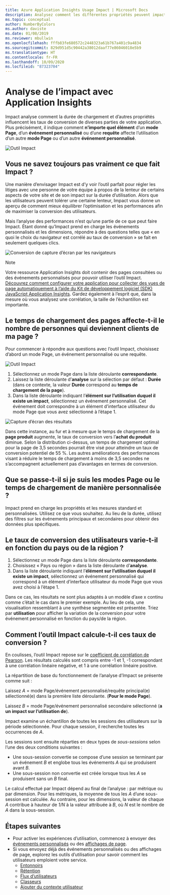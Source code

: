 ```yaml
---
title: Azure Application Insights Usage Impact | Microsoft Docs
description: Analysez comment les différentes propriétés peuvent impacter les taux de conversion de certaines parties de vos applications.
ms.topic: conceptual
author: NumberByColors
ms.author: daviste
ms.date: 01/08/2019
ms.reviewer: mbullwin
ms.openlocfilehash: fffb83fe680572c2448323a61b767a401c9a4834
ms.sourcegitcommit: 829d951d5c90442a38012daaf77e86046018e5b9
ms.translationtype: HT
ms.contentlocale: fr-FR
ms.lasthandoff: 10/09/2020
ms.locfileid: "87323704"
---
```

# <a name="impact-analysis-with-application-insights"></a>Analyse de l’impact avec Application Insights

Impact analyse comment la durée de chargement et d’autres propriétés influencent les taux de conversion de diverses parties de votre application. Plus précisément, il indique comment **n’importe quel élément** d’un **mode Page**, d’un **événement personnalisé** ou d’une **requête** affecte l’utilisation d’un autre **mode Page** ou d’un autre **événement personnalisé**. 

![Outil Impact](./media/usage-impact/0001-impact.png)

## <a name="still-not-sure-what-impact-does"></a>Vous ne savez toujours pas vraiment ce que fait Impact ?

Une manière d’envisager Impact est d’y voir l’outil parfait pour régler les litiges avec une personne de votre équipe à propos de la lenteur de certains aspects de votre site et de son impact sur la durée d’utilisation. Alors que les utilisateurs peuvent tolérer une certaine lenteur, Impact vous donne un aperçu de comment mieux équilibrer l’optimisation et les performances afin de maximiser la conversion des utilisateurs.

Mais l’analyse des performances n’est qu’une partie de ce que peut faire Impact. Étant donné qu’Impact prend en charge les événements personnalisés et les dimensions, répondre à des questions telles que « en quoi le choix du navigateur est corrélé au taux de conversion » se fait en seulement quelques clics.

![Conversion de capture d’écran par les navigateurs](./media/usage-impact/0004-browsers.png)

> [!NOTE]
> Votre ressource Application Insights doit contenir des pages consultées ou des événements personnalisés pour pouvoir utiliser l’outil Impact. [Découvrez comment configurer votre application pour collecter des vues de page automatiquement à l’aide du Kit de développement logiciel (SDK) JavaScript Application Insights](./javascript.md). Gardez également à l’esprit que, dans la mesure où vous analysez une corrélation, la taille de l’échantillon est importante.
>
>

## <a name="is-page-load-time-impacting-how-many-people-convert-on-my-page"></a>Le temps de chargement des pages affecte-t-il le nombre de personnes qui deviennent clients de ma page ?

Pour commencer à répondre aux questions avec l’outil Impact, choisissez d’abord un mode Page, un événement personnalisé ou une requête.

![Outil Impact](./media/usage-impact/0002-dropdown.png)

1. Sélectionnez un mode Page dans la liste déroulante **correspondante**.
2. Laissez la liste déroulante d’**analyse** sur la sélection par défaut : **Durée** (dans ce contexte, la valeur **Durée** correspond au **temps de chargement de la page**).
3. Dans la liste déroulante indiquant l’**élément sur l’utilisation duquel il existe un impact**, sélectionnez un événement personnalisé. Cet événement doit correspondre à un élément d’interface utilisateur du mode Page que vous avez sélectionné à l’étape 1.

![Capture d’écran des résultats](./media/usage-impact/0003-results.png)

Dans cette instance, au fur et à mesure que le temps de chargement de la **page produit** augmente, le taux de conversion vers l’**achat du produit** diminue. Selon la distribution ci-dessus, un temps de chargement optimal pour la page de 3,5 secondes pourrait être visé pour atteindre un taux de conversion potentiel de 55 %. Les autres améliorations des performances visant à réduire le temps de chargement à moins de 3,5 secondes ne s’accompagnent actuellement pas d’avantages en termes de conversion.

## <a name="what-if-im-tracking-page-views-or-load-times-in-custom-ways"></a>Que se passe-t-il si je suis les modes Page ou le temps de chargement de manière personnalisée ?

Impact prend en charge les propriétés et les mesures standard et personnalisées. Utilisez ce que vous souhaitez. Au lieu de la durée, utilisez des filtres sur les événements principaux et secondaires pour obtenir des données plus spécifiques.

## <a name="do-users-from-different-countries-or-regions-convert-at-different-rates"></a>Le taux de conversion des utilisateurs varie-t-il en fonction du pays ou de la région ?

1. Sélectionnez un mode Page dans la liste déroulante **correspondante**.
2. Choisissez « Pays ou région » dans la liste déroulante d’**analyse**.
3. Dans la liste déroulante indiquant l’**élément sur l’utilisation duquel il existe un impact**, sélectionnez un événement personnalisé qui correspond à un élément d’interface utilisateur du mode Page que vous avez choisi à l’étape 1.

Dans ce cas, les résultats ne sont plus adaptés à un modèle d’axe x continu comme c’était le cas dans le premier exemple. Au lieu de cela, une visualisation ressemblant à une synthèse segmentée est présentée. Triez par **utilisation** pour afficher la variation de la conversion pour votre événement personnalisé en fonction du pays/de la région.


## <a name="how-does-the-impact-tool-calculate-these-conversion-rates"></a>Comment l’outil Impact calcule-t-il ces taux de conversion ?

En coulisses, l’outil Impact repose sur le [coefficient de corrélation de Pearson](https://en.wikipedia.org/wiki/Pearson_correlation_coefficient). Les résultats calculés sont compris entre -1 et 1, -1 correspondant à une corrélation linéaire négative, et 1 à une corrélation linéaire positive.

La répartition de base du fonctionnement de l’analyse d’Impact se présente comme suit :

Laissez _A_ = mode Page/événement personnalisé/requête principal(e) sélectionné(e) dans la première liste déroulante. (**Pour le mode Page**).

Laissez _B_ = mode Page/événement personnalisé secondaire sélectionné (**a un impact sur l’utilisation de**).

Impact examine un échantillon de toutes les sessions des utilisateurs sur la période sélectionnée. Pour chaque session, il recherche toutes les occurrences de _A_.

Les sessions sont ensuite réparties en deux types de _sous-sessions_ selon l’une des deux conditions suivantes :

- Une sous-session convertie se compose d’une session se terminant par un événement _B_ et englobe tous les événements _A_ qui se produisent avant _B_.
- Une sous-session non convertie est créée lorsque tous les _A_ se produisent sans un _B_ final.

Le calcul effectué par Impact dépend au final de l’analyse : par métrique ou par dimension. Pour les métriques, la moyenne de tous les _A_ d’une sous-session est calculée. Au contraire, pour les dimensions, la valeur de chaque _A_ contribue à hauteur de _1/N_ à la valeur attribuée à _B_, où _N_ est le nombre de _A_ dans la sous-session.

## <a name="next-steps"></a>Étapes suivantes

- Pour activer les expériences d’utilisation, commencez à envoyer des [événements personnalisés](./api-custom-events-metrics.md#trackevent) ou des [affichages de page](./api-custom-events-metrics.md#page-views).
- Si vous envoyez déjà des événements personnalisés ou des affichages de page, explorez les outils d’utilisation pour savoir comment les utilisateurs emploient votre service.
    - [Entonnoirs](usage-funnels.md)
    - [Rétention](usage-retention.md)
    - [Flux d’utilisateurs](usage-flows.md)
    - [Classeurs](../platform/workbooks-overview.md)
    - [Ajouter du contexte utilisateur](usage-send-user-context.md)


